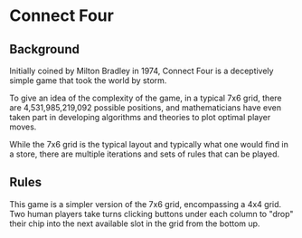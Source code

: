 # Connect Four
## Background
Initially coined by Milton Bradley in 1974, Connect Four is a deceptively simple game that took the world by storm.

To give an idea of the complexity of the game, in a typical 7x6 grid, there are 4,531,985,219,092 possible positions, and mathematicians have even taken part in developing algorithms and theories to plot optimal player moves.

While the 7x6 grid is the typical layout and typically what one would find in a store, there are multiple iterations and sets of rules that can be played. 

## Rules
This game is a simpler version of the 7x6 grid, encompassing a 4x4 grid. Two human players take turns clicking buttons under each column to "drop" their chip into the next available slot in the grid from the bottom up. 
